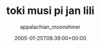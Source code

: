 ---
title: 'toki musi pi jan lili'
posts: 1
hash: 't365'
author: 'appalachian_moonshiner'
date: 2005-01-25T08:39:00+00:00
sources:
  - http://forums.tokipona.org/viewtopic.php%3Ft=365.html
---